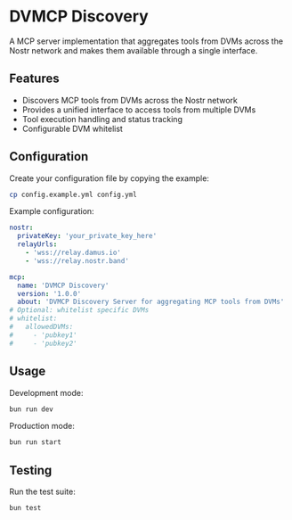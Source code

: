 # DVMCP Discovery

A MCP server implementation that aggregates tools from DVMs across the Nostr network and makes them available through a single interface.

## Features

- Discovers MCP tools from DVMs across the Nostr network
- Provides a unified interface to access tools from multiple DVMs
- Tool execution handling and status tracking
- Configurable DVM whitelist

## Configuration

Create your configuration file by copying the example:

```bash
cp config.example.yml config.yml
```

Example configuration:

```yaml
nostr:
  privateKey: 'your_private_key_here'
  relayUrls:
    - 'wss://relay.damus.io'
    - 'wss://relay.nostr.band'

mcp:
  name: 'DVMCP Discovery'
  version: '1.0.0'
  about: 'DVMCP Discovery Server for aggregating MCP tools from DVMs'
# Optional: whitelist specific DVMs
# whitelist:
#   allowedDVMs:
#     - 'pubkey1'
#     - 'pubkey2'
```

## Usage

Development mode:

```bash
bun run dev
```

Production mode:

```bash
bun run start
```

## Testing

Run the test suite:

```bash
bun test
```
